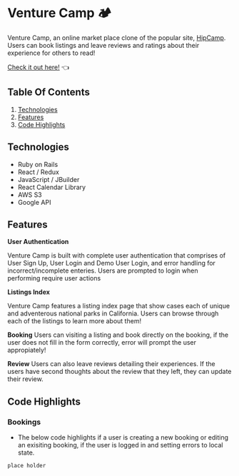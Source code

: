 # Venture Camp 🏕

Venture Camp, an online market place clone of the popular site, [HipCamp](https://www.hipcamp.com/en-US). Users can book listings and leave reviews and ratings about their experience for others to read!

[Check it out here!](https://venture-camp.herokuapp.com/) 👈

## Table Of Contents
1. [Technologies](#technologies)
2. [Features](#features)
3. [Code Highlights](#code-highlights)

## Technologies
- Ruby on Rails
- React / Redux
- JavaScript / JBuilder
- React Calendar Library
- AWS S3
- Google API

## Features
**User Authentication**

Venture Camp is built with complete user authentication that comprises of User Sign Up, User Login and Demo User Login, and error handling for incorrect/incomplete enteries. Users are prompted to login when performing require user actions

**Listings Index**

Venture Camp features a listing index page that show cases each of unique and adventerous national parks in California. Users can browse through each of the listings to learn more about them!

**Booking**
Users can visiting a listing and book directly on the booking, if the user does not fill in the form correctly, error will prompt the user appropiately!

**Review**
Users can also leave reviews detailing their experiences. If the users have second thoughts about the review that they left, they can update their review.

## Code Highlights

### Bookings
- The below code highlights if a user is creating a new booking or editing an exisiting booking, if the user is logged in and setting errors to local state.
```js
place holder
```
